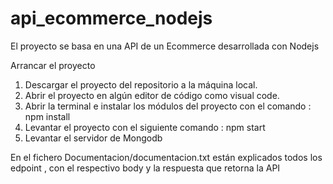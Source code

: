 # api_ecommerce_nodejs
El proyecto se basa en una API de un Ecommerce desarrollada con Nodejs

Arrancar el proyecto

1.	Descargar el proyecto del repositorio a la máquina local. 
2.	Abrir el proyecto en algún editor de código como visual code. 
3.	Abrir la terminal e instalar los módulos del proyecto con el comando : npm install
4.	Levantar el proyecto con el siguiente comando : npm start
5.	Levantar el servidor de Mongodb


En el fichero Documentacion/documentacion.txt  están explicados todos los edpoint , con el respectivo body y la respuesta que retorna la API
